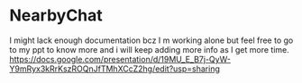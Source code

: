 # NearbyChat
I might lack enough documentation bcz I m working alone but feel free to go to my ppt to know more and i will keep adding more info as I get more time.
https://docs.google.com/presentation/d/19MU_E_B7j-QyW-Y9mRyx3kRrKszROQnJfTMhXCcZ2hg/edit?usp=sharing
